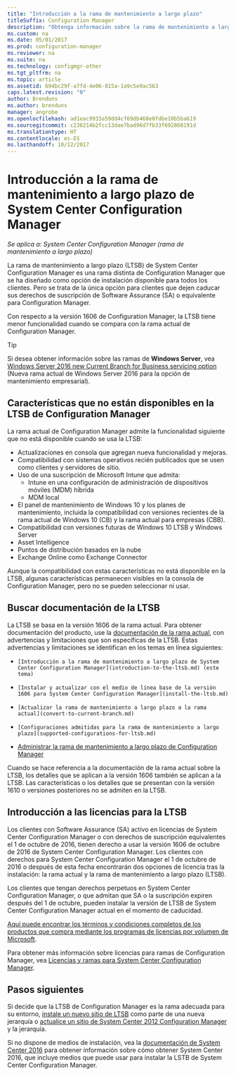```yaml
---
title: "Introducción a la rama de mantenimiento a largo plazo"
titleSuffix: Configuration Manager
description: "Obtenga información sobre la rama de mantenimiento a largo plazo de System Center Configuration Manager."
ms.custom: na
ms.date: 05/01/2017
ms.prod: configuration-manager
ms.reviewer: na
ms.suite: na
ms.technology: configmgr-other
ms.tgt_pltfrm: na
ms.topic: article
ms.assetid: 694bc29f-a7fd-4e06-815a-1a9c5e9ac563
caps.latest.revision: "0"
author: Brenduns
ms.author: brenduns
manager: angrobe
ms.openlocfilehash: ad1eac9933a59dd4cf69db468e0fdbe10b5ba619
ms.sourcegitcommit: c236214b2fcc13dae7bad96d7fb33f692868191d
ms.translationtype: HT
ms.contentlocale: es-ES
ms.lasthandoff: 10/12/2017
---
```

# <a name="introduction-to-the-long-term-servicing-branch-of-system-center-configuration-manager"></a>Introducción a la rama de mantenimiento a largo plazo de System Center Configuration Manager

*Se aplica a: System Center Configuration Manager (rama de mantenimiento a largo plazo)*

La rama de mantenimiento a largo plazo (LTSB) de System Center Configuration Manager es una rama distinta de Configuration Manager que se ha diseñado como opción de instalación disponible para todos los clientes. Pero se trata de la única opción para clientes que dejen caducar sus derechos de suscripción de Software Assurance (SA) o equivalente para Configuration Manager.


Con respecto a la versión 1606 de Configuration Manager, la LTSB tiene menor funcionalidad cuando se compara con la rama actual de Configuration Manager.

 > [!TIP]   
 > Si desea obtener información sobre las ramas de **Windows Server**, vea [Windows Server 2016 new Current Branch for Business servicing option]( https://blogs.technet.microsoft.com/windowsserver/2016/07/12/windows-server-2016-new-current-branch-for-business-servicing-option/) (Nueva rama actual de Windows Server 2016 para la opción de mantenimiento empresarial).

## <a name="features-that-are-not-available-in-the-ltsb-of-configuration-manager"></a>Características que no están disponibles en la LTSB de Configuration Manager
La rama actual de Configuration Manager admite la funcionalidad siguiente que no está disponible cuando se usa la LTSB:

-   Actualizaciones en consola que agregan nueva funcionalidad y mejoras.
-   Compatibilidad con sistemas operativos recién publicados que se usen como clientes y servidores de sitio.
-   Uso de una suscripción de Microsoft Intune que admita:
    -   Intune en una configuración de administración de dispositivos móviles (MDM) híbrida
    -   MDM local
-   El panel de mantenimiento de Windows 10 y los planes de mantenimiento, incluida la compatibilidad con versiones recientes de la rama actual de Windows 10 (CB) y la rama actual para empresas (CBB).  
-   Compatibilidad con versiones futuras de Windows 10 LTSB y Windows Server
-   Asset Intelligence
-   Puntos de distribución basados en la nube
-   Exchange Online como Exchange Connector    

Aunque la compatibilidad con estas características no está disponible en la LTSB, algunas características permanecen visibles en la consola de Configuration Manager, pero no se pueden seleccionar ni usar.


## <a name="find-documentation-for-the-ltsb"></a>Buscar documentación de la LTSB
La LTSB se basa en la versión 1606 de la rama actual. Para obtener documentación del producto, use la [documentación de la rama actual](https://docs.microsoft.com/sccm/), con advertencias y limitaciones que son específicas de la LTSB. Estas advertencias y limitaciones se identifican en los temas en línea siguientes:

-     [Introducción a la rama de mantenimiento a largo plazo de System Center Configuration Manager](introduction-to-the-ltsb.md) (este tema)
-     [Instalar y actualizar con el medio de línea base de la versión 1606 para System Center Configuration Manager](install-the-ltsb.md)
-     [Actualizar la rama de mantenimiento a largo plazo a la rama actual](convert-to-current-branch.md)
-     [Configuraciones admitidas para la rama de mantenimiento a largo plazo](supported-configurations-for-ltsb.md)
-   [Administrar la rama de mantenimiento a largo plazo de Configuration Manager](manage-the-ltsb.md)

Cuando se hace referencia a la documentación de la rama actual sobre la LTSB, los detalles que se aplican a la versión 1606 también se aplican a la LTSB. Las características o los detalles que se presentan con la versión 1610 o versiones posteriores no se admiten en la LTSB.


## <a name="licensing-overview-for-the-ltsb"></a>Introducción a las licencias para la LTSB   
Los clientes con Software Assurance (SA) activo en licencias de System Center Configuration Manager o con derechos de suscripción equivalentes el 1 de octubre de 2016, tienen derecho a usar la versión 1606 de octubre de 2016 de System Center Configuration Manager. Los clientes con derechos para System Center Configuration Manager el 1 de octubre de 2016 o después de esta fecha encontrarán dos opciones de licencia tras la instalación: la rama actual y la rama de mantenimiento a largo plazo (LTSB).

Los clientes que tengan derechos perpetuos en System Center Configuration Manager, o que admitan que SA o la suscripción expiren después del 1 de octubre, pueden instalar la versión de LTSB de System Center Configuration Manager actual en el momento de caducidad.

[Aquí puede encontrar los términos y condiciones completos de los productos que compra mediante los programas de licencias por volumen de Microsoft](http://go.microsoft.com/fwlink/?LinkId=800052).

Para obtener más información sobre licencias para ramas de Configuration Manager, vea [Licencias y ramas para System Center Configuration Manager](learn-more-editions.md).

## <a name="next-steps"></a>Pasos siguientes

Si decide que la LTSB de Configuration Manager es la rama adecuada para su entorno, [instale un nuevo sitio de LTSB](/sccm/core/understand/install-the-ltsb#install-a-new-site) como parte de una nueva jerarquía o [actualice un sitio de System Center 2012 Configuration Manager](/sccm/core/understand/install-the-ltsb#upgrade-from-system-center-2012-configuration-manager) y la jerarquía.

Si no dispone de medios de instalación, vea la [documentación de System Center 2016](https://technet.microsoft.com/system-center-docs/system-center) para obtener información sobre cómo obtener System Center 2016, que incluye medios que puede usar para instalar la LSTB de System Center Configuration Manager.  
